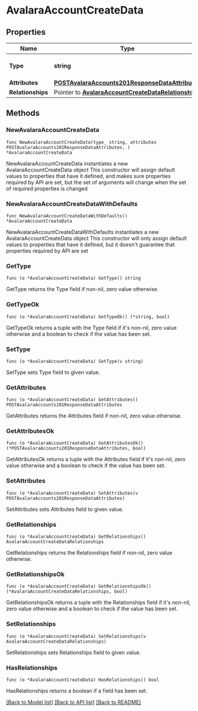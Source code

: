 # AvalaraAccountCreateData

## Properties

Name | Type | Description | Notes
------------ | ------------- | ------------- | -------------
**Type** | **string** | The resource&#39;s type | [default to "avalara_accounts"]
**Attributes** | [**POSTAvalaraAccounts201ResponseDataAttributes**](POSTAvalaraAccounts201ResponseDataAttributes.md) |  | 
**Relationships** | Pointer to [**AvalaraAccountCreateDataRelationships**](AvalaraAccountCreateDataRelationships.md) |  | [optional] 

## Methods

### NewAvalaraAccountCreateData

`func NewAvalaraAccountCreateData(type_ string, attributes POSTAvalaraAccounts201ResponseDataAttributes, ) *AvalaraAccountCreateData`

NewAvalaraAccountCreateData instantiates a new AvalaraAccountCreateData object
This constructor will assign default values to properties that have it defined,
and makes sure properties required by API are set, but the set of arguments
will change when the set of required properties is changed

### NewAvalaraAccountCreateDataWithDefaults

`func NewAvalaraAccountCreateDataWithDefaults() *AvalaraAccountCreateData`

NewAvalaraAccountCreateDataWithDefaults instantiates a new AvalaraAccountCreateData object
This constructor will only assign default values to properties that have it defined,
but it doesn't guarantee that properties required by API are set

### GetType

`func (o *AvalaraAccountCreateData) GetType() string`

GetType returns the Type field if non-nil, zero value otherwise.

### GetTypeOk

`func (o *AvalaraAccountCreateData) GetTypeOk() (*string, bool)`

GetTypeOk returns a tuple with the Type field if it's non-nil, zero value otherwise
and a boolean to check if the value has been set.

### SetType

`func (o *AvalaraAccountCreateData) SetType(v string)`

SetType sets Type field to given value.


### GetAttributes

`func (o *AvalaraAccountCreateData) GetAttributes() POSTAvalaraAccounts201ResponseDataAttributes`

GetAttributes returns the Attributes field if non-nil, zero value otherwise.

### GetAttributesOk

`func (o *AvalaraAccountCreateData) GetAttributesOk() (*POSTAvalaraAccounts201ResponseDataAttributes, bool)`

GetAttributesOk returns a tuple with the Attributes field if it's non-nil, zero value otherwise
and a boolean to check if the value has been set.

### SetAttributes

`func (o *AvalaraAccountCreateData) SetAttributes(v POSTAvalaraAccounts201ResponseDataAttributes)`

SetAttributes sets Attributes field to given value.


### GetRelationships

`func (o *AvalaraAccountCreateData) GetRelationships() AvalaraAccountCreateDataRelationships`

GetRelationships returns the Relationships field if non-nil, zero value otherwise.

### GetRelationshipsOk

`func (o *AvalaraAccountCreateData) GetRelationshipsOk() (*AvalaraAccountCreateDataRelationships, bool)`

GetRelationshipsOk returns a tuple with the Relationships field if it's non-nil, zero value otherwise
and a boolean to check if the value has been set.

### SetRelationships

`func (o *AvalaraAccountCreateData) SetRelationships(v AvalaraAccountCreateDataRelationships)`

SetRelationships sets Relationships field to given value.

### HasRelationships

`func (o *AvalaraAccountCreateData) HasRelationships() bool`

HasRelationships returns a boolean if a field has been set.


[[Back to Model list]](../README.md#documentation-for-models) [[Back to API list]](../README.md#documentation-for-api-endpoints) [[Back to README]](../README.md)


